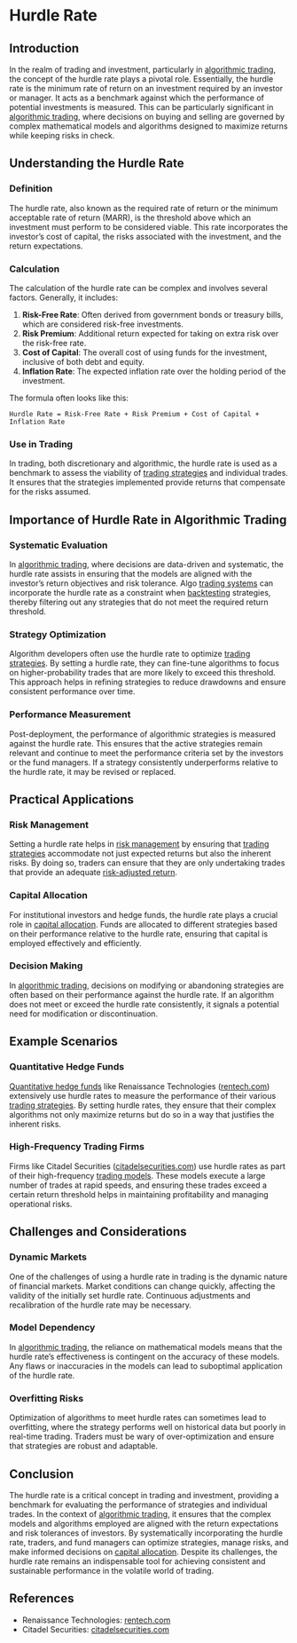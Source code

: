 # Hurdle Rate

## Introduction

In the realm of trading and investment, particularly in [algorithmic trading](../a/algorithmic_trading.md), the concept of the hurdle rate plays a pivotal role. Essentially, the hurdle rate is the minimum rate of return on an investment required by an investor or manager. It acts as a benchmark against which the performance of potential investments is measured. This can be particularly significant in [algorithmic trading](../a/algorithmic_trading.md), where decisions on buying and selling are governed by complex mathematical models and algorithms designed to maximize returns while keeping risks in check.

## Understanding the Hurdle Rate

### Definition

The hurdle rate, also known as the required rate of return or the minimum acceptable rate of return (MARR), is the threshold above which an investment must perform to be considered viable. This rate incorporates the investor’s cost of capital, the risks associated with the investment, and the return expectations.

### Calculation

The calculation of the hurdle rate can be complex and involves several factors. Generally, it includes:

1. **Risk-Free Rate**: Often derived from government bonds or treasury bills, which are considered risk-free investments.
2. **Risk Premium**: Additional return expected for taking on extra risk over the risk-free rate.
3. **Cost of Capital**: The overall cost of using funds for the investment, inclusive of both debt and equity.
4. **Inflation Rate**: The expected inflation rate over the holding period of the investment.

The formula often looks like this:

```
Hurdle Rate = Risk-Free Rate + Risk Premium + Cost of Capital + Inflation Rate
```

### Use in Trading

In trading, both discretionary and algorithmic, the hurdle rate is used as a benchmark to assess the viability of [trading strategies](../t/trading_strategies.md) and individual trades. It ensures that the strategies implemented provide returns that compensate for the risks assumed.

## Importance of Hurdle Rate in Algorithmic Trading

### Systematic Evaluation

In [algorithmic trading](../a/algorithmic_trading.md), where decisions are data-driven and systematic, the hurdle rate assists in ensuring that the models are aligned with the investor’s return objectives and risk tolerance. Algo [trading systems](../t/trading_systems.md) can incorporate the hurdle rate as a constraint when [backtesting](../b/backtesting.md) strategies, thereby filtering out any strategies that do not meet the required return threshold.

### Strategy Optimization

Algorithm developers often use the hurdle rate to optimize [trading strategies](../t/trading_strategies.md). By setting a hurdle rate, they can fine-tune algorithms to focus on higher-probability trades that are more likely to exceed this threshold. This approach helps in refining strategies to reduce drawdowns and ensure consistent performance over time.

### Performance Measurement

Post-deployment, the performance of algorithmic strategies is measured against the hurdle rate. This ensures that the active strategies remain relevant and continue to meet the performance criteria set by the investors or the fund managers. If a strategy consistently underperforms relative to the hurdle rate, it may be revised or replaced.

## Practical Applications

### Risk Management

Setting a hurdle rate helps in [risk management](../r/risk_management.md) by ensuring that [trading strategies](../t/trading_strategies.md) accommodate not just expected returns but also the inherent risks. By doing so, traders can ensure that they are only undertaking trades that provide an adequate [risk-adjusted return](../r/risk-adjusted_return.md).

### Capital Allocation

For institutional investors and hedge funds, the hurdle rate plays a crucial role in [capital allocation](../c/capital_allocation.md). Funds are allocated to different strategies based on their performance relative to the hurdle rate, ensuring that capital is employed effectively and efficiently.

### Decision Making

In [algorithmic trading](../a/algorithmic_trading.md), decisions on modifying or abandoning strategies are often based on their performance against the hurdle rate. If an algorithm does not meet or exceed the hurdle rate consistently, it signals a potential need for modification or discontinuation.

## Example Scenarios

### Quantitative Hedge Funds

[Quantitative hedge funds](../q/quantitative_hedge_funds.md) like Renaissance Technologies ([rentech.com](https://www.rentech.com)) extensively use hurdle rates to measure the performance of their various [trading strategies](../t/trading_strategies.md). By setting hurdle rates, they ensure that their complex algorithms not only maximize returns but do so in a way that justifies the inherent risks.

### High-Frequency Trading Firms

Firms like Citadel Securities ([citadelsecurities.com](https://www.citadelsecurities.com)) use hurdle rates as part of their high-frequency [trading models](../t/trading_models.md). These models execute a large number of trades at rapid speeds, and ensuring these trades exceed a certain return threshold helps in maintaining profitability and managing operational risks.

## Challenges and Considerations

### Dynamic Markets

One of the challenges of using a hurdle rate in trading is the dynamic nature of financial markets. Market conditions can change quickly, affecting the validity of the initially set hurdle rate. Continuous adjustments and recalibration of the hurdle rate may be necessary.

### Model Dependency

In [algorithmic trading](../a/algorithmic_trading.md), the reliance on mathematical models means that the hurdle rate’s effectiveness is contingent on the accuracy of these models. Any flaws or inaccuracies in the models can lead to suboptimal application of the hurdle rate.

### Overfitting Risks

Optimization of algorithms to meet hurdle rates can sometimes lead to overfitting, where the strategy performs well on historical data but poorly in real-time trading. Traders must be wary of over-optimization and ensure that strategies are robust and adaptable.

## Conclusion

The hurdle rate is a critical concept in trading and investment, providing a benchmark for evaluating the performance of strategies and individual trades. In the context of [algorithmic trading](../a/algorithmic_trading.md), it ensures that the complex models and algorithms employed are aligned with the return expectations and risk tolerances of investors. By systematically incorporating the hurdle rate, traders, and fund managers can optimize strategies, manage risks, and make informed decisions on [capital allocation](../c/capital_allocation.md). Despite its challenges, the hurdle rate remains an indispensable tool for achieving consistent and sustainable performance in the volatile world of trading.

## References

- Renaissance Technologies: [rentech.com](https://www.rentech.com)
- Citadel Securities: [citadelsecurities.com](https://www.citadelsecurities.com)
